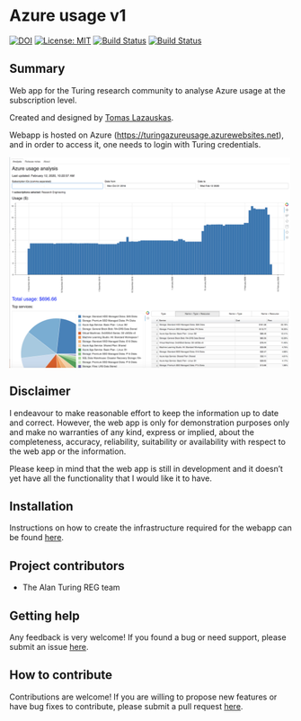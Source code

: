 # Azure usage v1
<!-- <img src="https://pngimage.net/wp-content/uploads/2018/06/logo-placeholder-png.png" width="200" align="right"> -->

[![DOI](https://zenodo.org/badge/DOI/10.5281/zenodo.3665333.svg)](https://doi.org/10.5281/zenodo.3665333)
[![License: MIT](https://img.shields.io/badge/License-MIT-yellow.svg)](https://opensource.org/licenses/MIT)
[![Build Status](https://travis-ci.com/alan-turing-institute/azure_usage_v1.svg?token=P5xmw9ToBxzpqe6XCLTt&branch=master)](https://travis-ci.com/alan-turing-institute/azure_usage_v1) [![Build Status](https://travis-ci.com/alan-turing-institute/azure_usage_v1.svg?token=P5xmw9ToBxzpqe6XCLTt&branch=develop)](https://travis-ci.com/alan-turing-institute/azure_usage_v1)

## Summary

Web app for the Turing research community to analyse Azure usage at the subscription level.

Created and designed by [Tomas Lazauskas](https://github.com/tomaslaz).

Webapp is hosted on Azure (https://turingazureusage.azurewebsites.net), and in order to access it, one needs to login with Turing credentials.

<img src="img/webapp.png" width="500" align="center">

## Disclaimer

I endeavour to make reasonable effort to keep the information up to date and correct. However, the web app is only
for demonstration purposes only and make no warranties of any kind, express or implied, about the completeness,
accuracy, reliability, suitability or availability with respect to the web app or the information.

Please keep in mind that the web app is still in development and it doesn’t yet have all the functionality that I
would like it to have.

## Installation

Instructions on how to create the infrastructure required for the webapp can be found [here](INSTALL.md).

## Project contributors
 - The Alan Turing REG team

## Getting help

Any feedback is very welcome! If you found a bug or need support, please submit an issue [here](https://github.com/alan-turing-institute/azure_usage_v2/issues/new).

## How to contribute

Contributions are welcome! If you are willing to propose new features or have bug fixes to contribute, please submit a pull request [here](https://github.com/alan-turing-institute/azure_usage_v2/pulls).
